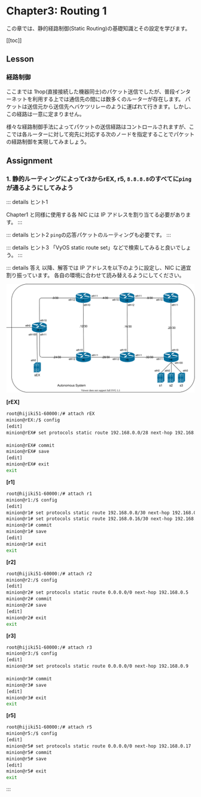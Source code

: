 # Chapter3: Routing 1

この章では、静的経路制御(Static Routing)の基礎知識とその設定を学びます。

[[toc]]
## Lesson

### 経路制御

ここまでは 1hop(直接接続した機器同士)のパケット送信でしたが、普段インターネットを利用する上では通信先の間には数多くのルーターが存在します。
パケットは送信元から送信先へバケツリレーのように運ばれて行きます。しかし、この経路は一意に定まりません。

様々な経路制御手法によってパケットの送信経路はコントロールされますが、ここでは各ルーターに対して宛先に対応する次のノードを指定することでパケットの経路制御を実現してみましょう。

## Assignment

### 1. 静的ルーティングによってr3からrEX, r5, `8.8.8.8`のすべてに`ping`が通るようにしてみよう

::: details ヒント1

Chapter1 と同様に使用する各 NIC には IP アドレスを割り当てる必要があります。
::: 

::: details ヒント2
`ping`の応答パケットのルーティングも必要です。
::: 

::: details ヒント3
「VyOS static route set」などで検索してみると良いでしょう。
::: 

::: details 答え
以降、解答では IP アドレスを以下のように設定し、NIC に適宜割り振っています。
各自の環境に合わせて読み替えるようにしてください。

![IP Setting](assets/ip-setting.drawio.svg)

**[rEX]**
```sh
root@hijiki51-60000:/# attach rEX
minion@rEX:/$ config
[edit]
minion@rEX# set protocols static route 192.168.0.0/28 next-hop 192.168.0.2

minion@rEX# commit
minion@rEX# save
[edit]
minion@rEX# exit
exit
```

**[r1]**
```sh
root@hijiki51-60000:/# attach r1
minion@r1:/$ config
[edit]
minion@r1# set protocols static route 192.168.0.8/30 next-hop 192.168.0.6
minion@r1# set protocols static route 192.168.0.16/30 next-hop 192.168.0.6
minion@r1# commit
minion@r1# save
[edit]
minion@r1# exit
exit
```

**[r2]**
```sh
root@hijiki51-60000:/# attach r2
minion@r2:/$ config
[edit]
minion@r2# set protocols static route 0.0.0.0/0 next-hop 192.168.0.5
minion@r2# commit
minion@r2# save
[edit]
minion@r2# exit
exit
```

**[r3]**
```sh
root@hijiki51-60000:/# attach r3
minion@r3:/$ config
[edit]
minion@r3# set protocols static route 0.0.0.0/0 next-hop 192.168.0.9

minion@r3# commit
minion@r3# save
[edit]
minion@r3# exit
exit
```

**[r5]**
```sh
root@hijiki51-60000:/# attach r5
minion@r5:/$ config
[edit]
minion@r5# set protocols static route 0.0.0.0/0 next-hop 192.168.0.17
minion@r5# commit
minion@r5# save
[edit]
minion@r5# exit
exit
```
:::